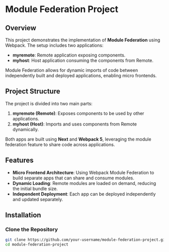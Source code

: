 # Module Federation Project

## Overview

This project demonstrates the implementation of **Module Federation** using Webpack. The setup includes two applications:
- **myremote**: Remote application exposing components.
- **myhost**: Host application consuming the components from Remote.

Module Federation allows for dynamic imports of code between independently built and deployed applications, enabling micro frontends.

## Project Structure

The project is divided into two main parts:

1. **myremote (Remote)**: Exposes components to be used by other applications.
2. **myhost (Host)**: Imports and uses components from Remote dynamically.

Both apps are built using **Next** and **Webpack 5**, leveraging the module federation feature to share code across applications.

## Features

- **Micro Frontend Architecture**: Using Webpack Module Federation to build separate apps that can share and consume modules.
- **Dynamic Loading**: Remote modules are loaded on demand, reducing the initial bundle size.
- **Independent Deployment**: Each app can be deployed independently and updated separately.

## Installation

### Clone the Repository

```bash
git clone https://github.com/your-username/module-federation-project.git
cd module-federation-project


